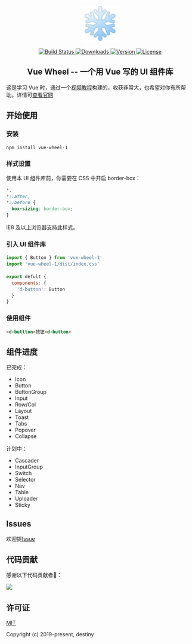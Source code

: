 <p align="center">
  <a href="https://github.com/destinytaoer/vue-wheel" target="_blank" rel="noopener noreferrer">
    <img width="100" src="./img/logo.png" alt="Vue Wheel logo">
  </a>
</p>

<p align="center">
  <a href="https://www.travis-ci.org/destinytaoer/vue-wheel" target="_blank">
    <img src="https://www.travis-ci.org/destinytaoer/vue-wheel.svg?branch=master" alt="Build Status">
  </a>
  <a href="https://npmcharts.com/compare/vue-wheel-1?minimal=true" target="_blank">
    <img src="https://img.shields.io/npm/dm/vue-wheel-1.svg" alt="Downloads">
  </a>
  <a href="https://www.npmjs.com/package/vue-wheel-1" target="_blank">
    <img src="https://img.shields.io/github/package-json/v/destinytaoer/vue-wheel/master.svg" alt="Version">
  </a>
  <a href="./LICENSE" target="_blank">
    <img src="https://img.shields.io/npm/l/vue-wheel-1.svg?registry_uri=https%3A%2F%2Fregistry.npmjs.com" alt="License">
  </a>
</p>

<h2 align="center">Vue Wheel -- 一个用 Vue 写的 UI 组件库</h2>

这是学习 Vue 时，通过一个[视频教程](https://xiedaimala.com/courses/6d63da67-6eea-4711-aeb4-0c3a949341dc#/common)构建的，收获非常大，也希望对你有所帮助。详情可[查看官网](https://destinytaoer.github.io/vue-wheel/)

## 开始使用

### 安装

```bash
npm install vue-wheel-1
```

### 样式设置

使用本 UI 组件库前，你需要在 CSS 中开启 border-box：
```css
*,
*::after,
*::before {
  box-sizing: border-box;
}
```
IE8 及以上浏览器支持此样式。

### 引入 UI 组件库
```javascript
import { Button } from 'vue-wheel-1'
import 'vue-wheel-1/dist/index.css'

export defult {
  components: {
    'd-button': Button
  }
}
```

### 使用组件
```html
<d-buttton>按钮<d-button>
```

## 组件进度

已完成：

- Icon
- Button
- ButtonGroup
- Input
- Row/Col
- Layout
- Toast
- Tabs
- Popover
- Collapse

计划中：

- Cascader
- InputGroup
- Switch
- Selector
- Nav
- Table
- Uploader
- Sticky

## Issues

欢迎提[Issue](https://github.com/destinytaoer/vue-wheel/issues)

## 代码贡献

感谢以下代码贡献者🤝：

<a href="https://github.com/destinytaoer/vue-wheel/graphs/contributors">
  <img src="https://avatars3.githubusercontent.com/u/27852774?s=460&v=4" width="40" />
</a>

## 许可证

[MIT](http://opensource.org/licenses/MIT)

Copyright (c) 2019-present, destiny